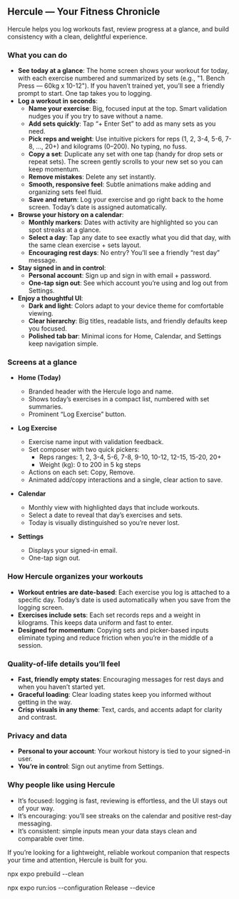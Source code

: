 ## Hercule — Your Fitness Chronicle

Hercule helps you log workouts fast, review progress at a glance, and build consistency with a clean, delightful experience.

### What you can do

- **See today at a glance**: The home screen shows your workout for today, with each exercise numbered and summarized by sets (e.g., "1. Bench Press — 60kg x 10-12"). If you haven’t trained yet, you’ll see a friendly prompt to start. One tap takes you to logging.
- **Log a workout in seconds**:
  - **Name your exercise**: Big, focused input at the top. Smart validation nudges you if you try to save without a name.
  - **Add sets quickly**: Tap “+ Enter Set” to add as many sets as you need.
  - **Pick reps and weight**: Use intuitive pickers for reps (1, 2, 3-4, 5-6, 7-8, …, 20+) and kilograms (0–200). No typing, no fuss.
  - **Copy a set**: Duplicate any set with one tap (handy for drop sets or repeat sets). The screen gently scrolls to your new set so you can keep momentum.
  - **Remove mistakes**: Delete any set instantly.
  - **Smooth, responsive feel**: Subtle animations make adding and organizing sets feel fluid.
  - **Save and return**: Log your exercise and go right back to the home screen. Today’s date is assigned automatically.
- **Browse your history on a calendar**:
  - **Monthly markers**: Dates with activity are highlighted so you can spot streaks at a glance.
  - **Select a day**: Tap any date to see exactly what you did that day, with the same clean exercise + sets layout.
  - **Encouraging rest days**: No entry? You’ll see a friendly “rest day” message.
- **Stay signed in and in control**:
  - **Personal account**: Sign up and sign in with email + password.
  - **One-tap sign out**: See which account you’re using and log out from Settings.
- **Enjoy a thoughtful UI**:
  - **Dark and light**: Colors adapt to your device theme for comfortable viewing.
  - **Clear hierarchy**: Big titles, readable lists, and friendly defaults keep you focused.
  - **Polished tab bar**: Minimal icons for Home, Calendar, and Settings keep navigation simple.

### Screens at a glance

- **Home (Today)**
  - Branded header with the Hercule logo and name.
  - Shows today’s exercises in a compact list, numbered with set summaries.
  - Prominent “Log Exercise” button.

- **Log Exercise**
  - Exercise name input with validation feedback.
  - Set composer with two quick pickers:
    - Reps ranges: 1, 2, 3-4, 5-6, 7-8, 9-10, 10-12, 12-15, 15-20, 20+
    - Weight (kg): 0 to 200 in 5 kg steps
  - Actions on each set: Copy, Remove.
  - Animated add/copy interactions and a single, clear action to save.

- **Calendar**
  - Monthly view with highlighted days that include workouts.
  - Select a date to reveal that day’s exercises and sets.
  - Today is visually distinguished so you’re never lost.

- **Settings**
  - Displays your signed-in email.
  - One-tap sign out.

### How Hercule organizes your workouts

- **Workout entries are date-based**: Each exercise you log is attached to a specific day. Today’s date is used automatically when you save from the logging screen.
- **Exercises include sets**: Each set records reps and a weight in kilograms. This keeps data uniform and fast to enter.
- **Designed for momentum**: Copying sets and picker-based inputs eliminate typing and reduce friction when you’re in the middle of a session.

### Quality-of-life details you’ll feel

- **Fast, friendly empty states**: Encouraging messages for rest days and when you haven’t started yet.
- **Graceful loading**: Clear loading states keep you informed without getting in the way.
- **Crisp visuals in any theme**: Text, cards, and accents adapt for clarity and contrast.

### Privacy and data

- **Personal to your account**: Your workout history is tied to your signed-in user.
- **You’re in control**: Sign out anytime from Settings.

### Why people like using Hercule

- It’s focused: logging is fast, reviewing is effortless, and the UI stays out of your way.
- It’s encouraging: you’ll see streaks on the calendar and positive rest-day messaging.
- It’s consistent: simple inputs mean your data stays clean and comparable over time.

If you’re looking for a lightweight, reliable workout companion that respects your time and attention, Hercule is built for you.

npx expo prebuild --clean

npx expo run:ios --configuration Release --device

